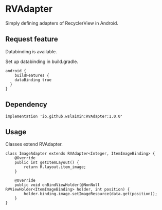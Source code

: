 # RVAdapter
Simply defining adapters of RecyclerView in Android.



## Request feature

Databinding is available.

Set up databinding in build.gradle.

```
android {
	buildFeatures {
  	dataBinding true
  }
}
```



## Dependency

```
implementation 'io.github.wslaimin:RVAdapter:1.0.0'
```

## Usage

Classes extend RVAdapter.

```
class ImageAdapter extends RVAdapter<Integer, ItemImageBinding> {
    @Override
    public int getItemLayout() {
        return R.layout.item_image;
    }

    @Override
    public void onBindViewHolder(@NonNull RVViewHolder<ItemImageBinding> holder, int position) {
        holder.binding.image.setImageResource(data.get(position));
    }
}
```
